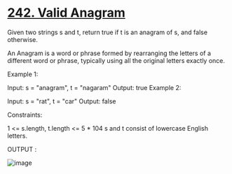 # [242. Valid Anagram](https://leetcode.com/problems/valid-anagram/description/)

Given two strings s and t, return true if t is an anagram of s, and false otherwise.

An Anagram is a word or phrase formed by rearranging the letters of a different word or phrase, typically using all the original letters exactly once.

 

Example 1:

Input: s = "anagram", t = "nagaram"
Output: true
Example 2:

Input: s = "rat", t = "car"
Output: false
 

Constraints:

1 <= s.length, t.length <= 5 * 104
s and t consist of lowercase English letters.

OUTPUT : 

![image](https://github.com/Trilochna/Data-Structures-And-Algorithms-In-Java/assets/97858274/c995f97f-03f1-421e-89ed-2df2b9fe8da4)
